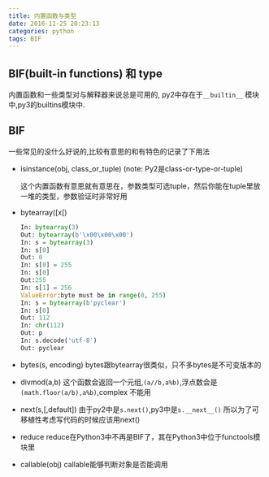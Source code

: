 ```yaml
---
title: 内置函数与类型
date: 2016-11-25 20:23:13
categories: python
tags: BIF
---
```

## BIF(built-in functions) 和 type
内置函数和一些类型对与解释器来说总是可用的, py2中存在于`__builtin__`
模块中,py3的builtins模块中.

## BIF
一些常见的没什么好说的,比较有意思的和有特色的记录了下用法

- isinstance(obj, class_or_tuple) (note: Py2是class-or-type-or-tuple)

    这个内置函数有意思就有意思在，参数类型可选tuple，然后你能在tuple里放
    一堆的类型，参数验证时非常好用

- bytearray([x[)
    ```python
    In: bytearray(3)
    Out: bytearray(b'\x00\x00\x00')
    In: s = bytearray(3)
    In: s[0] 
    Out: 0
    In: s[0] = 255
    In: s[0]
    Out:255
    In: s[1] = 256
    ValueError:byte must be in range(0, 255)
    In: s = bytearray(b'pyclear')
    In: s[0]
    Out: 112
    In: chr(112)
    Out: p
    In: s.decode('utf-8')
    Out: pyclear
    ```

- bytes(s, encoding)
  bytes跟bytearray很类似，只不多bytes是不可变版本的
- divmod(a,b)
  这个函数会返回一个元组,`(a//b,a%b)`,浮点数会是`(math.floor(a/b),a%b)`,complex
  不能用
- next(s,[,default])
 由于py2中是`s.next()`,py3中是`s.__next__()`
 所以为了可移植性考虑写代码的时候应该用next()

- reduce
  reduce在Python3中不再是BIF了，其在Python3中位于functools模块里

- callable(obj)
  callable能够判断对象是否能调用

